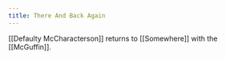 ```yaml
---
title: There And Back Again
---
```


[[Defaulty McCharacterson]] returns to [[Somewhere]] with the [[McGuffin]].